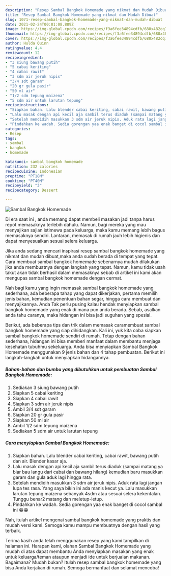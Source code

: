 ```yaml
---
description: "Resep Sambal Bangkok Homemade yang nikmat dan Mudah Dibuat"
title: "Resep Sambal Bangkok Homemade yang nikmat dan Mudah Dibuat"
slug: 1071-resep-sambal-bangkok-homemade-yang-nikmat-dan-mudah-dibuat
date: 2021-02-24T00:01:08.889Z
image: https://img-global.cpcdn.com/recipes/f3a6fee34894cdfb/680x482cq70/sambal-bangkok-homemade-foto-resep-utama.jpg
thumbnail: https://img-global.cpcdn.com/recipes/f3a6fee34894cdfb/680x482cq70/sambal-bangkok-homemade-foto-resep-utama.jpg
cover: https://img-global.cpcdn.com/recipes/f3a6fee34894cdfb/680x482cq70/sambal-bangkok-homemade-foto-resep-utama.jpg
author: Hulda Quinn
ratingvalue: 4.4
reviewcount: 12
recipeingredient:
- "3 siung bawang putih"
- "5 cabai keriting"
- "4 cabai rawit"
- "3 sdm air jeruk nipis"
- "3/4 sdt garam"
- "20 gr gula pasir"
- "50 ml air"
- "1/2 sdm tepung maizena"
- "5 sdm air untuk larutan tepung"
recipeinstructions:
- "Siapkan bahan. Lalu blender cabai keriting, cabai rawit, bawang putih dan air. Blender kasar aja."
- "Lalu masak dengan api kecil aja sambil terus diaduk (sampai matang ya biar bau langu dari cabai dan bawang hilang) kemudian baru masukkan garam dan gula aduk lagi hingga rata."
- "Setelah mendidih masukkan 3 sdm air jeruk nipis. Aduk rata lagi jangan lupa tes rasa. Yang saya bikin ini ada manis kecut ya. Lalu masukkan larutan tepung maizena sebanyak 4sdm atau sesuai selera kekentalan. Tunggu benar2 matang dan meletup-letup."
- "Pindahkan ke wadah. Sedia gorengan yaa enak banget di cocol sambal ini 😁😁"
categories:
- Resep
tags:
- sambal
- bangkok
- homemade

katakunci: sambal bangkok homemade 
nutrition: 232 calories
recipecuisine: Indonesian
preptime: "PT18M"
cooktime: "PT40M"
recipeyield: "3"
recipecategory: Dessert

---
```



![Sambal Bangkok Homemade](https://img-global.cpcdn.com/recipes/f3a6fee34894cdfb/680x482cq70/sambal-bangkok-homemade-foto-resep-utama.jpg)

Di era  saat ini , anda memang dapat membeli masakan jadi tanpa harus repot memasaknya terlebih dahulu. Namun, bagi mereka yang mau menyajikan sajian istimewa pada keluarga, maka kamu memang lebih bagus memasaknya sendiri. Lantaran, memasak di rumah jauh lebih higienis dan dapat menyesuaikan sesuai selera keluarga.

Jika anda sedang mencari inspirasi resep sambal bangkok homemade yang nikmat dan mudah dibuat,maka anda sudah berada di tempat yang tepat. Cara membuat sambal bangkok homemade  sebenarnya mudah dilakukan jika anda membuatnya dengan langkah yang tepat. Namun, kamu tidak usah takut akan tidak berhasil dalam memasaknya 
sebab di artikel ini kami akan mengupas sambal bangkok homemade dengan cermat.  



Nah bagi kamu yang ingin memasak sambal bangkok homemade yang sederhana, ada beberapa tahap yang dapat dikerjakan, pertama memilih jenis bahan, kemudian penentuan bahan segar, hingga cara membuat dan menyajikannya. Anda Tak perlu pusing kalau hendak menyiapkan sambal bangkok homemade yang enak di mana pun anda berada. Sebab, asalkan anda  tahu caranya, maka hidangan ini bisa jadi suguhan yang spesial.

Berikut, ada beberapa tips dan trik dalam memasak caramembuat sambal bangkok homemade yang siap dihidangkan. Kali ini, yuk kita coba siapkan sambal bangkok homemade sendiri di rumah. Tetap dengan bahan sederhana, hidangan ini bisa memberi manfaat dalam membantu menjaga kesehatan tubuhmu sekeluarga. Anda bisa menyiapkan Sambal Bangkok Homemade menggunakan 9 jenis bahan dan 4 tahap pembuatan. Berikut ini langkah-langkah untuk menyiapkan hidangannya.

<!--inarticleads1-->

##### Bahan-bahan dan bumbu yang dibutuhkan untuk pembuatan Sambal Bangkok Homemade:

1. Sediakan 3 siung bawang putih
1. Siapkan 5 cabai keriting
1. Siapkan 4 cabai rawit
1. Siapkan 3 sdm air jeruk nipis
1. Ambil 3/4 sdt garam
1. Siapkan 20 gr gula pasir
1. Siapkan 50 ml air
1. Ambil 1/2 sdm tepung maizena
1. Sediakan 5 sdm air untuk larutan tepung




<!--inarticleads2-->

##### Cara menyiapkan Sambal Bangkok Homemade:

1. Siapkan bahan. Lalu blender cabai keriting, cabai rawit, bawang putih dan air. Blender kasar aja.
1. Lalu masak dengan api kecil aja sambil terus diaduk (sampai matang ya biar bau langu dari cabai dan bawang hilang) kemudian baru masukkan garam dan gula aduk lagi hingga rata.
1. Setelah mendidih masukkan 3 sdm air jeruk nipis. Aduk rata lagi jangan lupa tes rasa. Yang saya bikin ini ada manis kecut ya. Lalu masukkan larutan tepung maizena sebanyak 4sdm atau sesuai selera kekentalan. Tunggu benar2 matang dan meletup-letup.
1. Pindahkan ke wadah. Sedia gorengan yaa enak banget di cocol sambal ini 😁😁




Nah, itulah artikel mengenai  sambal bangkok homemade  yang praktis dan mudah versi kami. Semoga kamu mampu membuatnya dengan hasil yang terbaik. 

Terima kasih anda telah menggunakan resep yang kami tampilkan di halaman ini. Harapan kami, olahan  Sambal Bangkok Homemade yang mudah di atas dapat membantu Anda menyiapkan masakan yang enak untuk keluarga/teman ataupun menjadi ide untuk berjualan makanan. Bagaimana? Mudah bukan? Itulah resep sambal bangkok homemade yang bisa Anda kerjakan di rumah. Semoga bermanfaat dan selamat mencoba!

